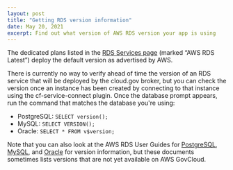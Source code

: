 ```yaml
---
layout: post
title: "Getting RDS version information"
date: May 20, 2021
excerpt: Find out what version of AWS RDS version your app is using
---
```


The dedicated plans listed in the [RDS Services page](https://cloud.gov/docs/services/relational-database/) (marked “AWS RDS Latest”) deploy the default version as advertised by AWS. 

There is currently no way to verify ahead of time the version of an RDS service that will be deployed by the cloud.gov broker, but you can check the version once an instance has been created by connecting to that instance using the cf-service-connect plugin.  Once the database prompt appears, run the command that matches the database you're using:

- PostgreSQL:  `SELECT version();`
- MySQL:  `SELECT VERSION();`
- Oracle:  `SELECT * FROM v$version;`

Note that you can also look at the AWS RDS User Guides for [PostgreSQL](https://docs.aws.amazon.com/AmazonRDS/latest/UserGuide/CHAP_PostgreSQL.html#PostgreSQL.Concepts.General.DBVersions), [MySQL](https://docs.aws.amazon.com/AmazonRDS/latest/UserGuide/CHAP_MySQL.html), and [Oracle](Oracle) for version information, but these documents sometimes lists versions that are not yet available on AWS GovCloud.
